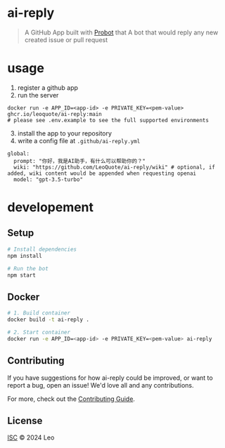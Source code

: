 # ai-reply

> A GitHub App built with [Probot](https://github.com/probot/probot) that A bot that would reply any new created issue or pull request

# usage
1. register a github app
2. run the server
```
docker run -e APP_ID=<app-id> -e PRIVATE_KEY=<pem-value> ghcr.io/leoquote/ai-reply:main
# please see .env.example to see the full supported environments
```
3. install the app to your repository
4. write a config file at `.github/ai-reply.yml`

```
global:
  prompt: "你好，我是AI助手，有什么可以帮助你的？"
  wiki: "https://github.com/LeoQuote/ai-reply/wiki" # optional, if added, wiki content would be appended when requesting openai
  model: "gpt-3.5-turbo"
```


# developement
## Setup

```sh
# Install dependencies
npm install

# Run the bot
npm start
```

## Docker

```sh
# 1. Build container
docker build -t ai-reply .

# 2. Start container
docker run -e APP_ID=<app-id> -e PRIVATE_KEY=<pem-value> ai-reply
```

## Contributing

If you have suggestions for how ai-reply could be improved, or want to report a bug, open an issue! We'd love all and any contributions.

For more, check out the [Contributing Guide](CONTRIBUTING.md).

## License

[ISC](LICENSE) © 2024 Leo
